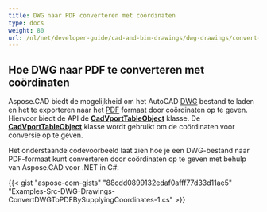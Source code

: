 ```yaml
---
title: DWG naar PDF converteren met coördinaten
type: docs
weight: 80
url: /nl/net/developer-guide/cad-and-bim-drawings/dwg-drawings/convert-dwg-to-dwf-with-coordinatesconvert-dwg-to-pdf-with-coordinates/
---
```


## **Hoe DWG naar PDF te converteren met coördinaten**

Aspose.CAD biedt de mogelijkheid om het AutoCAD [DWG](https://docs.fileformat.com/cad/dwg/) bestand te laden en het te exporteren naar het [PDF](https://docs.fileformat.com/pdf/) formaat door coördinaten op te geven. Hiervoor biedt de API de [**CadVportTableObject**](https://reference.aspose.com/cad/net/aspose.cad.fileformats.cad.cadtables/cadvporttableobject) klasse. De [**CadVportTableObject**](https://reference.aspose.com/cad/net/aspose.cad.fileformats.cad.cadtables/cadvporttableobject) klasse wordt gebruikt om de coördinaten voor conversie op te geven.

Het onderstaande codevoorbeeld laat zien hoe je een DWG-bestand naar PDF-formaat kunt converteren door coördinaten op te geven met behulp van Aspose.CAD voor .NET in C#.

{{< gist "aspose-com-gists" "88cdd0899132edaf0afff77d33d11ae5" "Examples-Src-DWG-Drawings-ConvertDWGToPDFBySupplyingCoordinates-1.cs" >}}
